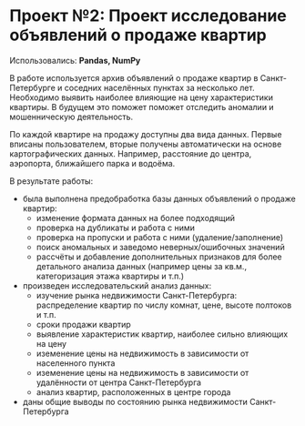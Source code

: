 # Проект №2: Проект исследование объявлений о продаже квартир

Использовались: **Pandas, NumPy**

В работе используется архив объявлений о продаже квартир в Санкт-Петербурге и соседних населённых пунктах за несколько лет. Необходимо выявить наиболее влияющие на цену характеристики квартиры. В будущем это поможет поможет отследить аномалии и мошенническую деятельность.

По каждой квартире на продажу доступны два вида данных. Первые вписаны пользователем, вторые получены автоматически на основе картографических данных. Например, расстояние до центра, аэропорта, ближайшего парка и водоёма.

В результате работы:
- была выполнена предобработка базы данных объявлений о продаже квартир:
  - изменение формата данных на более подходящий
  - проверка на дубликаты и работа с ними
  - проверка на пропуски и работа с ними (удаление/заполнение)
  - поиск аномальных и заведомо неверных/ошибочных значений
  - рассчёты и добавление дополнительных признаков для более детального анализа данных (например цены за кв.м., категоризация этажа квартиры и т.п.)
- произведен исследовательский анализ данных:
  - изучение рынка недвижимости Санкт-Петербурга: распределение квартир по числу комнат, цене, высоте полтоков и т.п.
  - сроки продажи квартир
  - выявление характеристик квартир, наиболее сильно влияющих на цену
  - иземенение цены на недвижимость в зависимости от населенного пункта
  - иземенение цены на недвижимость в зависимости от удалённости от центра Санкт-Петербурга
  - анализ квартир, расположенных в центре города
- даны общие выводы по состоянию рынка недвижимости Санкт-Петербурга
